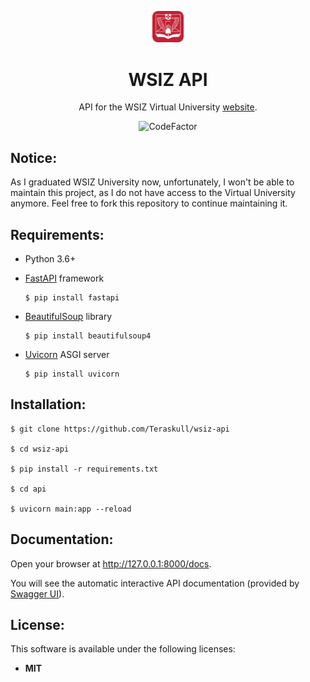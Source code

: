 <p align="center">
  <a href="https://wsiz.rzeszow.pl/"><img src="wsiz_logo.png" width="10%"></a>
</p>
<h1 align="center">
  WSIZ API
</h1>

<p align="center">
  API for the WSIZ Virtual University <a href="https://wu.wsiz.edu.pl/">website</a>.
</p>

<p align="center">
  <a style="text-decoration:none" href="https://www.codefactor.io/repository/github/teraskull/wsiz-api">
    <img src="https://www.codefactor.io/repository/github/teraskull/wsiz-api/badge?style=flat-square" alt="CodeFactor" />
  </a>
</p>

## Notice:

As I graduated WSIZ University now, unfortunately, I won't be able to maintain this project, as I do not have access to the Virtual University anymore.
Feel free to fork this repository to continue maintaining it.

## Requirements:

* Python 3.6+

* [FastAPI](https://github.com/tiangolo/fastapi) framework
    ```console
    $ pip install fastapi
    ```
* [BeautifulSoup](https://pypi.org/project/beautifulsoup4/) library
    ```console
    $ pip install beautifulsoup4
    ```
* [Uvicorn](http://www.uvicorn.org/) ASGI server
    ```console
    $ pip install uvicorn
    ```

## Installation:

```console
$ git clone https://github.com/Teraskull/wsiz-api

$ cd wsiz-api

$ pip install -r requirements.txt

$ cd api

$ uvicorn main:app --reload
```

## Documentation:

Open your browser at http://127.0.0.1:8000/docs.

You will see the automatic interactive API documentation (provided by [Swagger UI](https://github.com/swagger-api/swagger-ui)).


## License:

This software is available under the following licenses:

  * **MIT**
  
